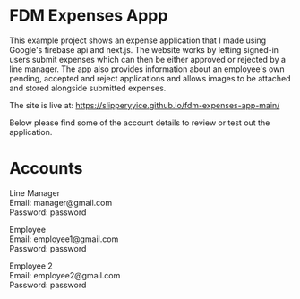 # FDM Expenses Appp

This example project shows an expense application that I made using Google's firebase api and next.js.
The website works by letting signed-in users submit expenses which can then be either approved or rejected by a line manager.
The app also provides information about an employee's own pending, accepted and reject applications and allows images to be attached and stored alongside submitted expenses.

The site is live at: https://slipperyyice.github.io/fdm-expenses-app-main/

Below please find some of the account details to review or test out the application.

# Accounts

<p>
Line Manager
<br/>
Email: manager@gmail.com <br/>
Password: password 
</p>
<p>
Employee
 <br/>
Email: employee1@gmail.com
<br/>
Password: password
</p>
<p>
Employee 2
<br/>
Email: employee2@gmail.com
<br/>
Password: password
<p>
